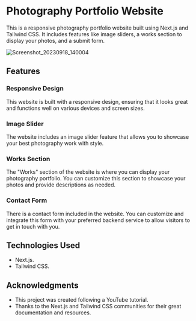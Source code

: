 # Photography Portfolio Website

This is a responsive photography portfolio website built using Next.js and Tailwind CSS. It includes features like image sliders, a works section to display your photos, and a submit form.

![Screenshot_20230918_140004](https://github.com/Nitish-Kumar05/photography-portfolio/assets/141276983/8b22c887-6390-47a0-8811-d3db18400ad0)


## Features

### Responsive Design

This website is built with a responsive design, ensuring that it looks great and functions well on various devices and screen sizes.

### Image Slider

The website includes an image slider feature that allows you to showcase your best photography work with style.

### Works Section

The "Works" section of the website is where you can display your photography portfolio. You can customize this section to showcase your photos and provide descriptions as needed.

### Contact Form

There is a contact form included in the website. You can customize and integrate this form with your preferred backend service to allow visitors to get in touch with you.

## Technologies Used

- Next.js.
- Tailwind CSS.

## Acknowledgments

- This project was created following a YouTube tutorial.
- Thanks to the Next.js and Tailwind CSS communities for their great documentation and resources.

